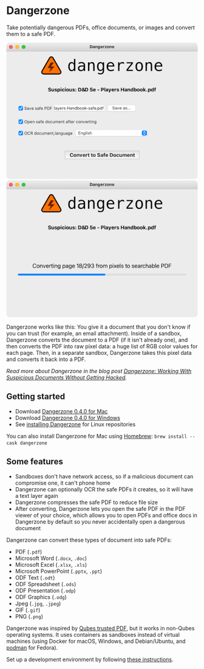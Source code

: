 # Dangerzone

Take potentially dangerous PDFs, office documents, or images and convert them to a safe PDF.

![Settings](./assets/screenshot1.png)
![Converting](./assets/screenshot2.png)

Dangerzone works like this: You give it a document that you don't know if you can trust (for example, an email attachment). Inside of a sandbox, Dangerzone converts the document to a PDF (if it isn't already one), and then converts the PDF into raw pixel data: a huge list of RGB color values for each page. Then, in a separate sandbox, Dangerzone takes this pixel data and converts it back into a PDF.

_Read more about Dangerzone in the blog post [Dangerzone: Working With Suspicious Documents Without Getting Hacked](https://tech.firstlook.media/dangerzone-working-with-suspicious-documents-without-getting-hacked)._

## Getting started

- Download [Dangerzone 0.4.0 for Mac](https://github.com/firstlookmedia/dangerzone/releases/download/v0.4.0/Dangerzone-0.4.0.dmg)
- Download [Dangerzone 0.4.0 for Windows](https://github.com/firstlookmedia/dangerzone/releases/download/v0.4.0/Dangerzone-0.4.0.msi)
- See [installing Dangerzone](INSTALL.md) for Linux repositories

You can also install Dangerzone for Mac using [Homebrew](https://brew.sh/): `brew install --cask dangerzone`

## Some features

- Sandboxes don't have network access, so if a malicious document can compromise one, it can't phone home
- Dangerzone can optionally OCR the safe PDFs it creates, so it will have a text layer again
- Dangerzone compresses the safe PDF to reduce file size
- After converting, Dangerzone lets you open the safe PDF in the PDF viewer of your choice, which allows you to open PDFs and office docs in Dangerzone by default so you never accidentally open a dangerous document

Dangerzone can convert these types of document into safe PDFs:

- PDF (`.pdf`)
- Microsoft Word (`.docx`, `.doc`)
- Microsoft Excel (`.xlsx`, `.xls`)
- Microsoft PowerPoint (`.pptx`, `.ppt`)
- ODF Text (`.odt`)
- ODF Spreadsheet (`.ods`)
- ODF Presentation (`.odp`)
- ODF Graphics (`.odg`)
- Jpeg (`.jpg`, `.jpeg`)
- GIF (`.gif`)
- PNG (`.png`)

Dangerzone was inspired by [Qubes trusted PDF](https://blog.invisiblethings.org/2013/02/21/converting-untrusted-pdfs-into-trusted.html), but it works in non-Qubes operating systems. It uses containers as sandboxes instead of virtual machines (using Docker for macOS, Windows, and Debian/Ubuntu, and [podman](https://podman.io/) for Fedora).

Set up a development environment by following [these instructions](/BUILD.md).
